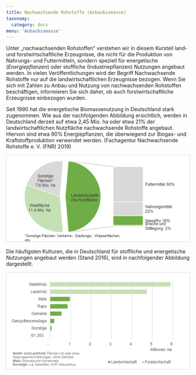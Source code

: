 ```yaml
---
title: Nachwachsende Rohstoffe (Anbaubiomasse)
taxonomy:
  category: docs
menu: 'Anbaubiomasse'
---
```


Unter „nachwachsenden Rohstoffen“ verstehen wir in diesem Kursteil land- und forstwirtschaftliche Erzeugnisse, die nicht für die Produktion von Nahrungs- und Futtermitteln, sondern speziell für energetische (*Energiepflanzen*) oder stoffliche (Industriepflanzen) Nutzungen angebaut werden. In vielen Veröffentlichungen wird der Begriff Nachwachsende Rohstoffe nur auf die landwirtschaftlichen Erzeugnisse bezogen. Wenn Sie sich mit Zahlen zu Anbau und Nutzung von nachwachsenden Rohstoffen beschäftigen, informieren Sie sich daher, ob auch forstwirtschaftliche Erzeugnisse einbezogen wurden. 

Seit 1990 hat die energetische Biomassenutzung in Deutschland stark zugenommen. Wie aus der nachfolgenden Abbildung ersichtlich, werden in Deutschland derzeit auf etwa 2,45 Mio. ha oder etwa 21% der landwirtschaftlichen Nutzfläche nachwachsende Rohstoffe angebaut. Hiervon sind etwa 90% Energiepflanzen, die überwiegend zur Biogas- und Kraftstoffproduktion verwendet werden. (Fachagentur Nachwachsende Rohstoffe e. V. (FNR) 2019)

![](Skript_DBFZ_Flaechennutzung.png?lightbox=800&resize=500&classes=caption "Flächennutzung in Deutschland 2016. Quelle: FNR 2017 nach Statistischem Bundesamt, eigene Darstellung")

Die häufigsten Kulturen, die in Deutschland für stoffliche und energetische Nutzungen angebaut werden (Stand 2016), sind in nachfolgender Abbildung dargestellt.

![](Skript_DBFZ_Anbauflaechen.png?lightbox=800&resize=500&classes=caption "Anbauflächen wichtiger NawaRo in Deutschland. Quelle: Landwirtschaft: Fachagentur Nachwachsende Rohstoffe e. V. 2018; Forstwirtschaft: Thünen-Institut; eigene Darstellung")
